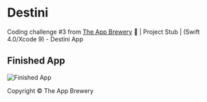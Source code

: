 # Destini
Coding challenge #3 from [The App Brewery](https://www.appbrewery.co) 📱 | Project Stub | (Swift 4.0/Xcode 9) - Destini App



## Finished App
![Finished App](https://github.com/londonappbrewery/Images/blob/master/Destini.gif)



Copyright © The App Brewery

